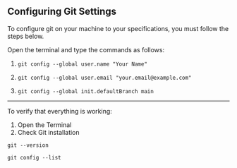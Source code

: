 Configuring Git Settings
--

To configure git on your machine to your specifications, you must follow the steps below. 

Open the terminal and type the commands as follows:



1. `git config --global user.name "Your Name"`

2. `git config --global user.email "your.email@example.com"`

3. `git config --global init.defaultBranch main`


---
To verify that everything is working:

1. Open the Terminal 
2. Check Git installation

`git --version`

`git config --list`